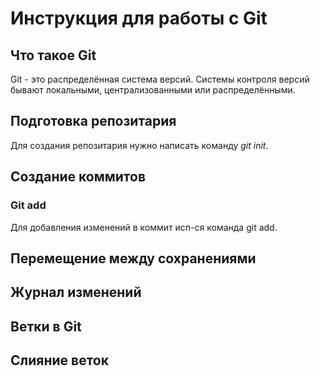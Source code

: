 # Инструкция для работы с Git

## Что такое Git
Git - это распределённая система версий. Системы контроля версий бывают локальными, централизованными или распределёнными.
## Подготовка репозитария
 Для создания репозитария нужно написать команду *git init*. 


## Создание коммитов


### Git add
Для добавления изменений в коммит исп-ся команда git add. 


## Перемещение между сохранениями

## Журнал изменений

## Ветки в Git

## Слияние веток
